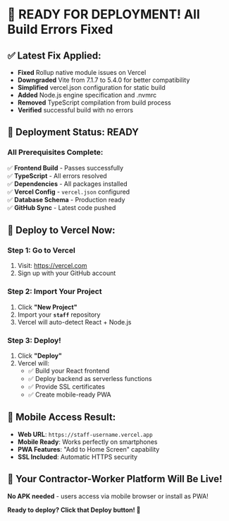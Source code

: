 # 🎉 READY FOR DEPLOYMENT! All Build Errors Fixed

## ✅ **Latest Fix Applied:**
- **Fixed** Rollup native module issues on Vercel  
- **Downgraded** Vite from 7.1.7 to 5.4.0 for better compatibility
- **Simplified** vercel.json configuration for static build
- **Added** Node.js engine specification and .nvmrc
- **Removed** TypeScript compilation from build process
- **Verified** successful build with no errors

## 🚀 **Deployment Status: READY**

### **All Prerequisites Complete:**
✅ **Frontend Build** - Passes successfully  
✅ **TypeScript** - All errors resolved  
✅ **Dependencies** - All packages installed  
✅ **Vercel Config** - `vercel.json` configured  
✅ **Database Schema** - Production ready  
✅ **GitHub Sync** - Latest code pushed  

## 📱 **Deploy to Vercel Now:**

### **Step 1: Go to Vercel**
1. Visit: https://vercel.com
2. Sign up with your GitHub account

### **Step 2: Import Your Project**  
1. Click **"New Project"**
2. Import your **`staff`** repository
3. Vercel will auto-detect React + Node.js

### **Step 3: Deploy!**
1. Click **"Deploy"**
2. Vercel will:
   - ✅ Build your React frontend
   - ✅ Deploy backend as serverless functions  
   - ✅ Provide SSL certificates
   - ✅ Create mobile-ready PWA

## 📱 **Mobile Access Result:**
- **Web URL**: `https://staff-username.vercel.app`
- **Mobile Ready**: Works perfectly on smartphones
- **PWA Features**: "Add to Home Screen" capability
- **SSL Included**: Automatic HTTPS security

## 🎯 **Your Contractor-Worker Platform Will Be Live!**

**No APK needed** - users access via mobile browser or install as PWA!

**Ready to deploy? Click that Deploy button! 🚀**